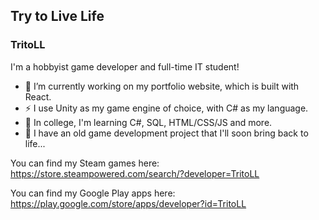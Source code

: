 ## Try to Live Life
### TritoLL

I'm a hobbyist game developer and full-time IT student!
- 🔭 I’m currently working on my portfolio website, which is built with React.
- ⚡ I use Unity as my game engine of choice, with C# as my language.
- 🌱 In college, I'm learning C#, SQL, HTML/CSS/JS and more.
- 🤔 I have an old game development project that I'll soon bring back to life...

You can find my Steam games here: https://store.steampowered.com/search/?developer=TritoLL

You can find my Google Play apps here: https://play.google.com/store/apps/developer?id=TritoLL
<!--
**TritoLL/TritoLL** is a ✨ _special_ ✨ repository because its `README.md` (this file) appears on your GitHub profile.

Here are some ideas to get you started:

- 🔭 I’m currently working on ...
- 🌱 I’m currently learning ...
- 👯 I’m looking to collaborate on ...
- 🤔 I’m looking for help with ...
- 💬 Ask me about ...
- 📫 How to reach me: ...
- 😄 Pronouns: ...
- ⚡ Fun fact: ...
-->
